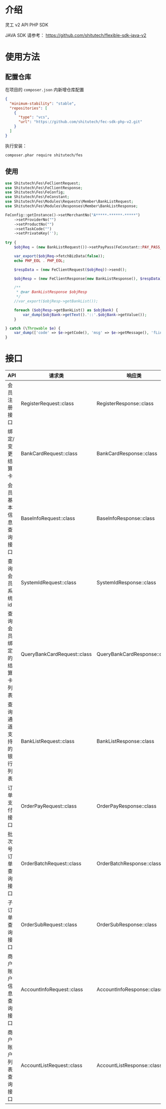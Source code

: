 # 介绍

灵工 v2 API PHP SDK

JAVA SDK 请参考： https://github.com/shitutech/flexible-sdk-java-v2

# 使用方法

## 配置仓库

在项目的 ``composer.json`` 内新增仓库配置

```json
{
  "minimum-stability": "stable",
  "repositories": [
    {
      "type": "vcs",
      "url": "https://github.com/shitutech/fec-sdk-php-v2.git"
    }
  ]
}
```

执行安装：

```shell
composer.phar require shitutech/fes
```

## 使用

```php
use Shitutech\Fes\FeClientRequest;
use Shitutech\Fes\FeClientResponse;
use Shitutech\Fes\FeConfig;
use Shitutech\Fes\FeConstant;
use Shitutech\Fes\Modules\Requests\Member\BankListRequest;
use Shitutech\Fes\Modules\Responses\Member\BankListResponse;

FeConfig::getInstance()->setMerchantNo("A*****-******-*****")
    ->setProviderNo("")
    ->setProductNo("")
    ->setTaskCode("")
    ->setPrivateKey('');
    
try {
    $objReq = (new BankListRequest())->setPayPass(FeConstant::PAY_PASS_ZB);

    var_export($objReq->fetchBizData(false));
    echo PHP_EOL . PHP_EOL;

    $respData = (new FeClientRequest($objReq))->send();

    $objResp = (new FeClientResponse(new BankListResponse(), $respData))->fetchResult();

    /**
     * @var BankListResponse $objResp
     */
    //var_export($objResp->getBankList());

    foreach ($objResp->getBankList() as $objBank) {
        var_dump($objBank->getText().'::'.$objBank->getValue());
    }

} catch (\Throwable $e) {
    var_dump(['code' => $e->getCode(), 'msg' => $e->getMessage(), 'fLine' => $e->getFile() . ":" . $e->getLine(),]);
}

```

# 接口

| API          | 请求类                         | 响应类                          |
|--------------|-----------------------------|------------------------------|
| 会员注册接口       | RegisterRequest::class      | RegisterResponse::class      |
| 绑定/变更结算卡     | BankCardRequest::class      | BankCardResponse::class      |
| 会员基本信息查询接口   | BaseInfoRequest::class      | BaseInfoResponse::class      |
| 查询会员系统id     | SystemIdRequest::class      | SystemIdResponse::class      |
| 查询会员绑定的结算卡列表 | QueryBankCardRequest::class | QueryBankCardResponse::class |
| 查询通道支持的银行列表  | BankListRequest::class      | BankListResponse::class      |
| 订单支付接口       | OrderPayRequest::class      | OrderPayResponse::class      |
| 批次号订单查询接口    | OrderBatchRequest::class    | OrderBatchResponse::class    |
| 子订单查询接口      | OrderSubRequest::class      | OrderSubResponse::class      |
| 商户账户信息查询接口   | AccountInfoRequest::class   | AccountInfoResponse::class   |
| 商户账户列表查询接口   | AccountListRequest::class   | AccountListResponse::class   |
